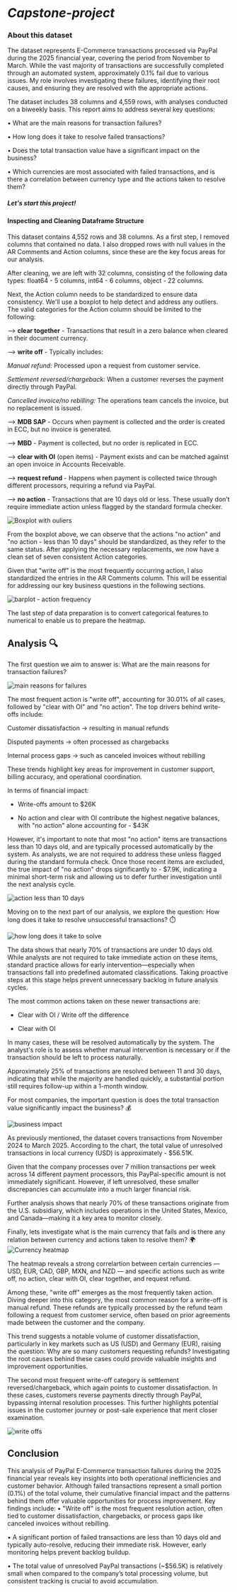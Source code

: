 # _Capstone-project_
### About this dataset
The dataset represents E-Commerce transactions processed via PayPal during the 2025 financial year, covering the period from November to March. While the vast majority of transactions are successfully completed through an automated system, approximately 0.1% fail due to various issues. My role involves investigating these failures, identifying their root causes, and ensuring they are resolved with the appropriate actions.

The dataset includes 38 columns and 4,559 rows, with analyses conducted on a biweekly basis. This report aims to address several key questions:

• What are the main reasons for transaction failures?

• How long does it take to resolve failed transactions?

• Does the total transaction value have a significant impact on the business?

• Which currencies are most associated with failed transactions, and is there a correlation between currency type and the actions taken to resolve them?

##### Let's start this project!
#### Inspecting and Cleaning Dataframe Structure

This dataset contains 4,552 rows and 38 columns. As a first step, I removed columns that contained no data. I also dropped rows with null values in the AR Comments and Action columns, since these are the key focus areas for our analysis.

After cleaning, we are left with 32 columns, consisting of the following data types: float64 - 5 columns, int64 - 6 columns, object - 22 columns.

Next, the Action column needs to be standardized to ensure data consistency. We'll use a boxplot to help detect and address any outliers. The valid categories for the Action column should be limited to the following: 

--> **clear together** - Transactions that result in a zero balance when cleared in their document currency.

--> **write off** - Typically includes:

*Manual refund:* Processed upon a request from customer service.

*Settlement reversed/chargeback:* When a customer reverses the payment directly through PayPal.

*Cancelled invoice/no rebilling:* The operations team cancels the invoice, but no replacement is issued.
  
--> **MDB SAP** - Occurs when payment is collected and the order is created in ECC, but no invoice is generated.

--> **MBD** - Payment is collected, but no order is replicated in ECC.

--> **clear with OI** (open items) - Payment exists and can be matched against an open invoice in Accounts Receivable. 

--> **request refund** - Happens when payment is collected twice through different processors, requiring a refund via PayPal.

--> **no action** - Transactions that are 10 days old or less. These usually don’t require immediate action unless flagged by the standard formula checker.

![Boxplot with ouliers](https://github.com/user-attachments/assets/6d96a2c6-c6fa-4aa8-8762-0a42c1b87426)

From the boxplot above, we can observe that the actions "no action" and "no action - less than 10 days" should be standardized, as they refer to the same status. After applying the necessary replacements, we now have a clean set of seven consistent Action categories.

Given that "write off" is the most frequently occurring action, I also standardized the entries in the AR Comments column. This will be essential for addressing our key business questions in the following sections.

![barplot - action frequency](https://github.com/user-attachments/assets/e3d95615-ad39-4feb-84d5-7ccb4fa337af)

The last step of data preparation is to convert categorical features to numerical to enable us to prepare the heatmap.

## Analysis 🔍

The first question we aim to answer is: What are the main reasons for transaction failures?

![main reasons for failures](https://github.com/user-attachments/assets/05d139c1-3205-4ac0-b7d1-076859f3f3ea)

The most frequent action is "write off", accounting for 30.01% of all cases, followed by "clear with OI" and "no action". The top drivers behind write-offs include:

Customer dissatisfaction → resulting in manual refunds

Disputed payments → often processed as chargebacks

Internal process gaps → such as canceled invoices without rebilling

These trends highlight key areas for improvement in customer support, billing accuracy, and operational coordination.

In terms of financial impact:

* Write-offs amount to $26K

* No action and clear with OI contribute the highest negative balances, with "no action" alone accounting for - $43K

However, it's important to note that most "no action" items are transactions less than 10 days old, and are typically processed automatically by the system. As analysts, we are not required to address these unless flagged during the standard formula check. Once those recent items are excluded, the true impact of "no action" drops significantly to - $7.9K, indicating a minimal short-term risk and allowing us to defer further investigation until the next analysis cycle.

![action less than 10 days](https://github.com/user-attachments/assets/cbecbd3e-4b5f-47a3-9717-5c61757f0d58)

Moving on to the next part of our analysis, we explore the question: How long does it take to resolve unsuccessful transactions? ⏱️

![how long does it take to solve ](https://github.com/user-attachments/assets/d12a1952-888f-4393-bab8-9e3cb9c8810d)

The data shows that nearly 70% of transactions are under 10 days old. While analysts are not required to take immediate action on these items, standard practice allows for early intervention—especially when transactions fall into predefined automated classifications. Taking proactive steps at this stage helps prevent unnecessary backlog in future analysis cycles.

The most common actions taken on these newer transactions are:

* Clear with OI / Write off the difference

* Clear with OI

In many cases, these will be resolved automatically by the system. The analyst's role is to assess whether manual intervention is necessary or if the transaction should be left to process naturally.

Approximately 25% of transactions are resolved between 11 and 30 days, indicating that while the majority are handled quickly, a substantial portion still requires follow-up within a 1-month window.

For most companies, the important question is does the total transaction value significantly impact the business? 💰

![business impact](https://github.com/user-attachments/assets/9a71d4e6-db9b-4fdc-bf2e-7016003de258)

As previously mentioned, the dataset covers transactions from November 2024 to March 2025. According to the chart, the total value of unresolved transactions in local currency (USD) is approximately - $56.51K.

Given that the company processes over 7 million transactions per week across 14 different payment processors, this PayPal-specific amount is not immediately significant. However, if left unresolved, these smaller discrepancies can accumulate into a much larger financial risk.

Further analysis shows that nearly 70% of these transactions originate from the U.S. subsidiary, which includes operations in the United States, Mexico, and Canada—making it a key area to monitor closely.


Finally, lets investigate what is the main currency that fails and is there any relation between currency and actions taken to resolve them? 🌍
![Currency heatmap](https://github.com/user-attachments/assets/c91b14d2-8f0c-45ea-8673-18f3840bbe8b)


The heatmap reveals a strong correlartion between certain currencies — USD, EUR, CAD, GBP, MXN, and NZD — and specific actions such as write off, no action, clear with OI, clear together, and request refund.

Among these, "write off" emerges as the most frequently taken action. Diving deeper into this category, the most common reason for a write-off is manual refund. These refunds are typically processed by the refund team following a request from customer service, often based on prior agreements made between the customer and the company.

This trend suggests a notable volume of customer dissatisfaction, particularly in key markets such as US (USD) and Germany (EUR), raising the question: Why are so many customers requesting refunds? Investigating the root causes behind these cases could provide valuable insights and improvement opportunities.

The second most frequent write-off category is settlement reversed/chargeback, which again points to customer dissatisfaction. In these cases, customers reverse payments directly through PayPal, bypassing internal resolution processes. This further highlights potential issues in the customer journey or post-sale experience that merit closer examination.

![write offs](https://github.com/user-attachments/assets/f475f5cd-1a7d-4b5a-9eaa-efd81c995c2a)

## Conclusion
This analysis of PayPal E-Commerce transaction failures during the 2025 financial year reveals key insights into both operational inefficiencies and customer behavior. Although failed transactions represent a small portion (0.1%) of the total volume, their cumulative financial impact and the patterns behind them offer valuable opportunities for process improvement.
Key findings include:
•	"Write off" is the most frequent resolution action, often tied to customer dissatisfaction, chargebacks, or process gaps like canceled invoices without rebilling.

•	A significant portion of failed transactions are less than 10 days old and typically auto-resolve, reducing their immediate risk. However, early monitoring helps prevent backlog buildup.

•	The total value of unresolved PayPal transactions (~$56.5K) is relatively small when compared to the company’s total processing volume, but consistent tracking is crucial to avoid accumulation.




